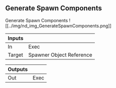 ## Generate Spawn Components
Generate Spawn Components
![[../img/nd_img_GenerateSpawnComponents.png]]

|Inputs||
|--|--|
| In | Exec |
| Target | Spawner Object Reference |

|Outputs||
|--|--|
| Out | Exec |

